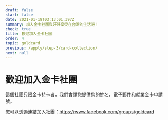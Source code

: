 ```yaml
---
draft: false
start: false
date: 2021-01-18T03:13:01.397Z
summary: 加入金卡社團與好好享受在台灣的生活吧！
check: true
title: 歡迎加入金卡社團
order: 4
topic: goldcard
previous: /apply/step-3/card-collection/
next: null
---
```

# 歡迎加入金卡社團

這個社團只限金卡持卡者，我們會請您提供您的姓名、電子郵件和就業金卡申請號。

您可以透過連結加入社團：<https://www.facebook.com/groups/goldcard>